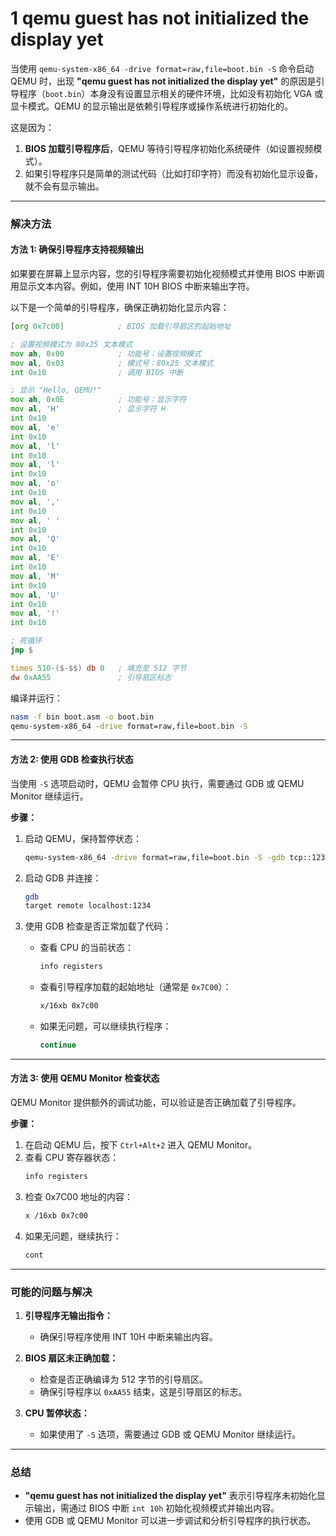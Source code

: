# 1 qemu guest has not initialized the display yet

当使用 `qemu-system-x86_64 -drive format=raw,file=boot.bin -S` 命令启动 QEMU 时，出现 **"qemu guest has not initialized the display yet"** 的原因是引导程序（`boot.bin`）本身没有设置显示相关的硬件环境，比如没有初始化 VGA 或显卡模式。QEMU 的显示输出是依赖引导程序或操作系统进行初始化的。

这是因为：
1. **BIOS 加载引导程序后**，QEMU 等待引导程序初始化系统硬件（如设置视频模式）。
2. 如果引导程序只是简单的测试代码（比如打印字符）而没有初始化显示设备，就不会有显示输出。

---

### **解决方法**

#### 方法 1: 确保引导程序支持视频输出
如果要在屏幕上显示内容，您的引导程序需要初始化视频模式并使用 BIOS 中断调用显示文本内容。例如，使用 INT 10H BIOS 中断来输出字符。

以下是一个简单的引导程序，确保正确初始化显示内容：

```asm
[org 0x7c00]            ; BIOS 加载引导扇区的起始地址

; 设置视频模式为 80x25 文本模式
mov ah, 0x00            ; 功能号：设置视频模式
mov al, 0x03            ; 模式号：80x25 文本模式
int 0x10                ; 调用 BIOS 中断

; 显示 "Hello, QEMU!"
mov ah, 0x0E            ; 功能号：显示字符
mov al, 'H'             ; 显示字符 H
int 0x10
mov al, 'e'
int 0x10
mov al, 'l'
int 0x10
mov al, 'l'
int 0x10
mov al, 'o'
int 0x10
mov al, ','
int 0x10
mov al, ' '
int 0x10
mov al, 'Q'
int 0x10
mov al, 'E'
int 0x10
mov al, 'M'
int 0x10
mov al, 'U'
int 0x10
mov al, '!'
int 0x10

; 死循环
jmp $

times 510-($-$$) db 0   ; 填充至 512 字节
dw 0xAA55               ; 引导扇区标志
```

编译并运行：
```bash
nasm -f bin boot.asm -o boot.bin
qemu-system-x86_64 -drive format=raw,file=boot.bin -S
```

---

#### 方法 2: 使用 GDB 检查执行状态
当使用 `-S` 选项启动时，QEMU 会暂停 CPU 执行，需要通过 GDB 或 QEMU Monitor 继续运行。

**步骤：**
1. 启动 QEMU，保持暂停状态：
   ```bash
   qemu-system-x86_64 -drive format=raw,file=boot.bin -S -gdb tcp::1234
   ```

2. 启动 GDB 并连接：
   ```bash
   gdb
   target remote localhost:1234
   ```

3. 使用 GDB 检查是否正常加载了代码：
   - 查看 CPU 的当前状态：
     ```bash
     info registers
     ```
   - 查看引导程序加载的起始地址（通常是 `0x7C00`）：
     ```bash
     x/16xb 0x7c00
     ```
   - 如果无问题，可以继续执行程序：
     ```bash
     continue
     ```

---

#### 方法 3: 使用 QEMU Monitor 检查状态
QEMU Monitor 提供额外的调试功能，可以验证是否正确加载了引导程序。

**步骤：**
1. 在启动 QEMU 后，按下 `Ctrl+Alt+2` 进入 QEMU Monitor。
2. 查看 CPU 寄存器状态：
   ```bash
   info registers
   ```
3. 检查 0x7C00 地址的内容：
   ```bash
   x /16xb 0x7c00
   ```
4. 如果无问题，继续执行：
   ```bash
   cont
   ```

---

### **可能的问题与解决**
1. **引导程序无输出指令：**
   - 确保引导程序使用 INT 10H 中断来输出内容。

2. **BIOS 扇区未正确加载：**
   - 检查是否正确编译为 512 字节的引导扇区。
   - 确保引导程序以 `0xAA55` 结束，这是引导扇区的标志。

3. **CPU 暂停状态：**
   - 如果使用了 `-S` 选项，需要通过 GDB 或 QEMU Monitor 继续运行。

---

### **总结**
- **"qemu guest has not initialized the display yet"** 表示引导程序未初始化显示输出，需通过 BIOS 中断 `int 10h` 初始化视频模式并输出内容。
- 使用 GDB 或 QEMU Monitor 可以进一步调试和分析引导程序的执行状态。
